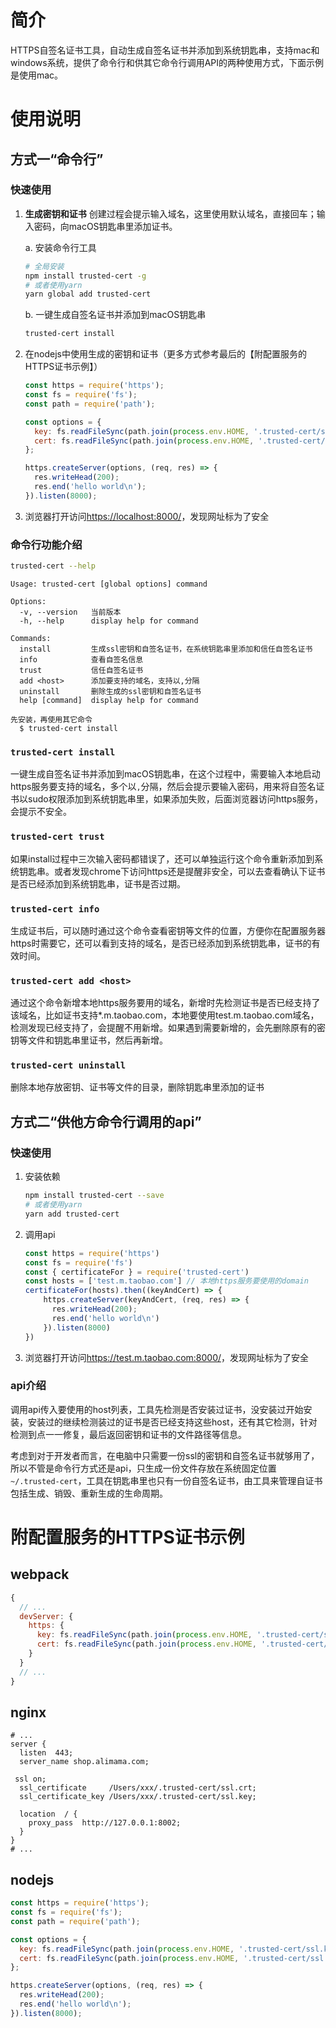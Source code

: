 # 简介
HTTPS自签名证书工具，自动生成自签名证书并添加到系统钥匙串，支持mac和windows系统，提供了命令行和供其它命令行调用API的两种使用方式，下面示例是使用mac。

# 使用说明
## 方式一“命令行”
### 快速使用

1. **生成密钥和证书** 创建过程会提示输入域名，这里使用默认域名，直接回车；输入密码，向macOS钥匙串里添加证书。
	
	a. 安装命令行工具
	```bash
	# 全局安装
	npm install trusted-cert -g
	# 或者使用yarn
	yarn global add trusted-cert
	```
	
	b. 一键生成自签名证书并添加到macOS钥匙串

	```bash
	trusted-cert install
	```

2. 在nodejs中使用生成的密钥和证书（更多方式参考最后的【附配置服务的HTTPS证书示例】）
 
	```javascript
	const https = require('https');
	const fs = require('fs');
	const path = require('path');
	
	const options = {
      key: fs.readFileSync(path.join(process.env.HOME, '.trusted-cert/ssl.key')),
      cert: fs.readFileSync(path.join(process.env.HOME, '.trusted-cert/ssl.crt')),
	};
	
	https.createServer(options, (req, res) => {
	  res.writeHead(200);
	  res.end('hello world\n');
	}).listen(8000);
	```

3. 浏览器打开访问<https://localhost:8000/>，发现网址标为了安全

### 命令行功能介绍

```bash
trusted-cert --help
```

```
Usage: trusted-cert [global options] command

Options:
  -v, --version   当前版本
  -h, --help      display help for command

Commands:
  install         生成ssl密钥和自签名证书，在系统钥匙串里添加和信任自签名证书
  info            查看自签名信息
  trust           信任自签名证书
  add <host>      添加要支持的域名，支持以,分隔
  uninstall       删除生成的ssl密钥和自签名证书
  help [command]  display help for command

先安装，再使用其它命令
  $ trusted-cert install
```

### `trusted-cert install`
一键生成自签名证书并添加到macOS钥匙串，在这个过程中，需要输入本地启动https服务要支持的域名，多个以`,`分隔，然后会提示要输入密码，用来将自签名证书以sudo权限添加到系统钥匙串里，如果添加失败，后面浏览器访问https服务，会提示不安全。

### `trusted-cert trust`
如果install过程中三次输入密码都错误了，还可以单独运行这个命令重新添加到系统钥匙串。或者发现chrome下访问https还是提醒非安全，可以去查看确认下证书是否已经添加到系统钥匙串，证书是否过期。

### `trusted-cert info`
生成证书后，可以随时通过这个命令查看密钥等文件的位置，方便你在配置服务器https时需要它，还可以看到支持的域名，是否已经添加到系统钥匙串，证书的有效时间。

### `trusted-cert add <host>`
通过这个命令新增本地https服务要用的域名，新增时先检测证书是否已经支持了该域名，比如证书支持*.m.taobao.com，本地要使用test.m.taobao.com域名，检测发现已经支持了，会提醒不用新增。如果遇到需要新增的，会先删除原有的密钥等文件和钥匙串里证书，然后再新增。

### `trusted-cert uninstall`
删除本地存放密钥、证书等文件的目录，删除钥匙串里添加的证书


## 方式二“供他方命令行调用的api”
### 快速使用
1. 安装依赖  
	```bash
	npm install trusted-cert --save
	# 或者使用yarn
	yarn add trusted-cert
	```
	
2. 调用api  

	```javascript
	const https = require('https')
	const fs = require('fs')
	const { certificateFor } = require('trusted-cert')
	const hosts = ['test.m.taobao.com'] // 本地https服务要使用的domain
	certificateFor(hosts).then((keyAndCert) => {
		https.createServer(keyAndCert, (req, res) => {
		  res.writeHead(200);
		  res.end('hello world\n')
		}).listen(8000)
	})
	```

3. 浏览器打开访问<https://test.m.taobao.com:8000/>，发现网址标为了安全

### api介绍
调用api传入要使用的host列表，工具先检测是否安装过证书，没安装过开始安装，安装过的继续检测装过的证书是否已经支持这些host，还有其它检测，针对检测到点一一修复，最后返回密钥和证书的文件路径等信息。

考虑到对于开发者而言，在电脑中只需要一份ssl的密钥和自签名证书就够用了，所以不管是命令行方式还是api，只生成一份文件存放在系统固定位置`~/.trusted-cert`，工具在钥匙串里也只有一份自签名证书，由工具来管理自证书包括生成、销毁、重新生成的生命周期。

# 附配置服务的HTTPS证书示例
## webpack
```javascript
{
  // ...
  devServer: {
    https: {
      key: fs.readFileSync(path.join(process.env.HOME, '.trusted-cert/ssl.key')),
      cert: fs.readFileSync(path.join(process.env.HOME, '.trusted-cert/ssl.crt'))
    }
  }
  // ...
}
```

## nginx
```nginx
# ...
server {
  listen  443;
  server_name shop.alimama.com;
 
 ssl on;
  ssl_certificate     /Users/xxx/.trusted-cert/ssl.crt;
  ssl_certificate_key /Users/xxx/.trusted-cert/ssl.key;
 
  location  / {
    proxy_pass  http://127.0.0.1:8002;
  }
}
# ...
```


## nodejs
```javascript
const https = require('https');
const fs = require('fs');
const path = require('path');

const options = {
  key: fs.readFileSync(path.join(process.env.HOME, '.trusted-cert/ssl.key')),
  cert: fs.readFileSync(path.join(process.env.HOME, '.trusted-cert/ssl.crt')),
};

https.createServer(options, (req, res) => {
  res.writeHead(200);
  res.end('hello world\n');
}).listen(8000);
```
